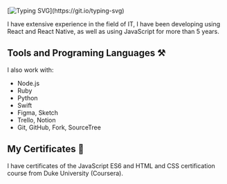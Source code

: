 [![Typing SVG](https://readme-typing-svg.demolab.com/?lines=Hey+there!;I'm+Sunny,+welcome+to+my+GitHub!)](https://git.io/typing-svg)

I have extensive experience in the field of IT, I have been developing using React and React Native, as well as using JavaScript for more than 5 years.

## Tools and Programing Languages ⚒️
I also work with:
- Node.js
- Ruby
- Python
- Swift
- Figma, Sketch
- Trello, Notion
- Git, GitHub, Fork, SourceTree

## My Certificates 📃
 I have certificates of the JavaScript ES6 and HTML and CSS certification course from Duke University (Coursera). 
